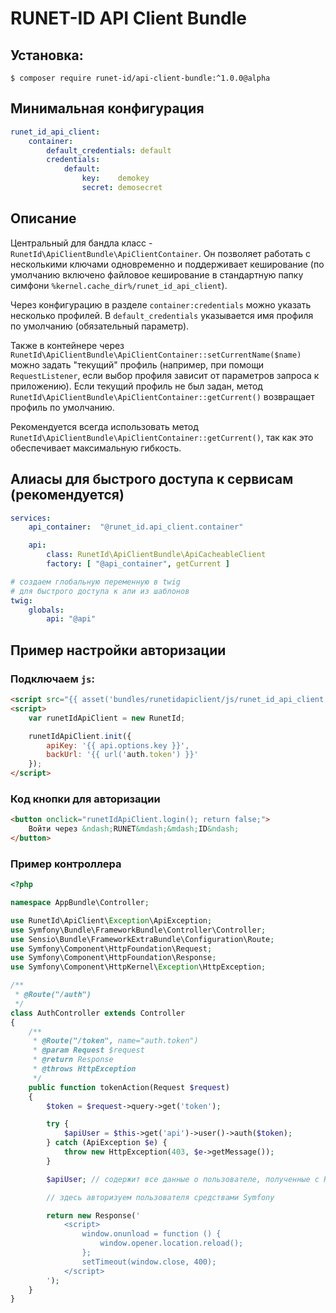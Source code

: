 # RUNET-ID API Client Bundle

## Установка:

`$ composer require runet-id/api-client-bundle:^1.0.0@alpha`

## Минимальная конфигурация

```yaml
runet_id_api_client:
    container:
        default_credentials: default
        credentials:
            default:
                key:    demokey
                secret: demosecret
```

## Описание
Центральный для бандла класс - `RunetId\ApiClientBundle\ApiClientContainer`. Он позволяет работать с несколькими ключами одновременно и поддерживает кеширование (по умолчанию включено файловое кеширование в стандартную папку симфони `%kernel.cache_dir%/runet_id_api_client`).

Через конфигурацию в разделе `container:credentials` можно указать несколько профилей. В `default_credentials` указывается имя профиля по умолчанию (обязательный параметр).

Также в контейнере через `RunetId\ApiClientBundle\ApiClientContainer::setCurrentName($name)` можно задать "текущий" профиль (например, при помощи `RequestListener`, если выбор профиля зависит от параметров запроса к приложению). Если текущий профиль не был задан, метод `RunetId\ApiClientBundle\ApiClientContainer::getCurrent()` возвращает профиль по умолчанию.

Рекомендуется всегда использовать метод `RunetId\ApiClientBundle\ApiClientContainer::getCurrent()`, так как это обеспечивает максимальную гибкость.

## Алиасы для быстрого доступа к сервисам (рекомендуется)

```yaml
services:
    api_container:  "@runet_id.api_client.container"

    api:
        class: RunetId\ApiClientBundle\ApiCacheableClient
        factory: [ "@api_container", getCurrent ]

# создаем глобальную переменную в twig
# для быстрого доступа к апи из шаблонов
twig:
    globals:
        api: "@api"
```

## Пример настройки авторизации

### Подключаем `js`:

```html
<script src="{{ asset('bundles/runetidapiclient/js/runet_id_api_client.js') }}"></script>
<script>
    var runetIdApiClient = new RunetId;

    runetIdApiClient.init({
        apiKey: '{{ api.options.key }}',
        backUrl: '{{ url('auth.token') }}'
    });
</script>
```

### Код кнопки для авторизации

```html
<button onclick="runetIdApiClient.login(); return false;">
    Войти через &ndash;RUNET&mdash;&mdash;ID&ndash;
</button>
```

### Пример контроллера

```php
<?php

namespace AppBundle\Controller;

use RunetId\ApiClient\Exception\ApiException;
use Symfony\Bundle\FrameworkBundle\Controller\Controller;
use Sensio\Bundle\FrameworkExtraBundle\Configuration\Route;
use Symfony\Component\HttpFoundation\Request;
use Symfony\Component\HttpFoundation\Response;
use Symfony\Component\HttpKernel\Exception\HttpException;

/**
 * @Route("/auth")
 */
class AuthController extends Controller
{
    /**
     * @Route("/token", name="auth.token")
     * @param Request $request
     * @return Response
     * @throws HttpException
     */
    public function tokenAction(Request $request)
    {
        $token = $request->query->get('token');

        try {
            $apiUser = $this->get('api')->user()->auth($token);
        } catch (ApiException $e) {
            throw new HttpException(403, $e->getMessage());
        }

        $apiUser; // содержит все данные о пользователе, полученные с RunetId

        // здесь авторизуем пользователя средствами Symfony

        return new Response('
            <script>
                window.onunload = function () {
                    window.opener.location.reload();
                };
                setTimeout(window.close, 400);
            </script>
        ');
    }
}
```
